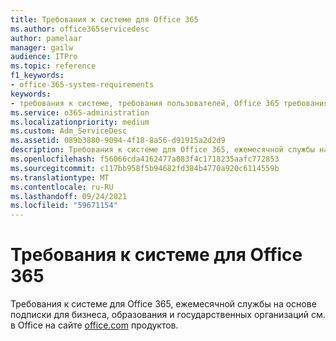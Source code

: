 ```yaml
---
title: Требования к системе для Office 365
ms.author: office365servicedesc
author: pamelaar
manager: gailw
audience: ITPro
ms.topic: reference
f1_keywords:
- office-365-system-requirements
keywords:
- требования к системе, требования пользователей, Office 365 требования к системе
ms.service: o365-administration
ms.localizationpriority: medium
ms.custom: Adm_ServiceDesc
ms.assetid: 089b3880-9094-4f18-8a56-d91915a2d2d9
description: Требования к системе для Office 365, ежемесячной службы на основе подписки для бизнеса, образования и государственных организаций см. в Office на сайте office.com продуктов.
ms.openlocfilehash: f56066cda4162477a083f4c1718235aafc772853
ms.sourcegitcommit: c117bb958f5b94682fd384b4770a920c6114559b
ms.translationtype: MT
ms.contentlocale: ru-RU
ms.lasthandoff: 09/24/2021
ms.locfileid: "59671154"
---
```

# <a name="office-365-system-requirements"></a>Требования к системе для Office 365

Требования к системе для Office 365, ежемесячной службы на основе подписки для бизнеса, образования и государственных организаций см. в Office на сайте [office.com](https://go.microsoft.com/fwlink/?LinkID=509817&amp;clcid=0x409) продуктов. [](https://go.microsoft.com/fwlink/?LinkID=626095&amp;clcid=0x409) 
  

